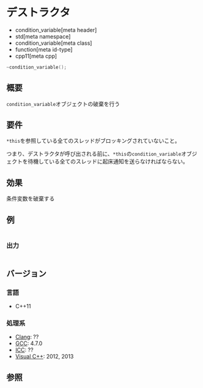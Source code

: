 # デストラクタ
* condition_variable[meta header]
* std[meta namespace]
* condition_variable[meta class]
* function[meta id-type]
* cpp11[meta cpp]

```cpp
~condition_variable();
```

## 概要
`condition_variable`オブジェクトの破棄を行う


## 要件
`*this`を参照している全てのスレッドがブロッキングされていないこと。

つまり、デストラクタが呼び出される前に、`*this`の`condition_variable`オブジェクトを待機している全てのスレッドに起床通知を送らなければならない。


## 効果
条件変数を破棄する


## 例
```cpp
```


### 出力
```
```


## バージョン
### 言語
- C++11

### 処理系
- [Clang](/implementation.md#clang): ??
- [GCC](/implementation.md#gcc): 4.7.0
- [ICC](/implementation.md#icc): ??
- [Visual C++](/implementation.md#visual_cpp): 2012, 2013


## 参照


